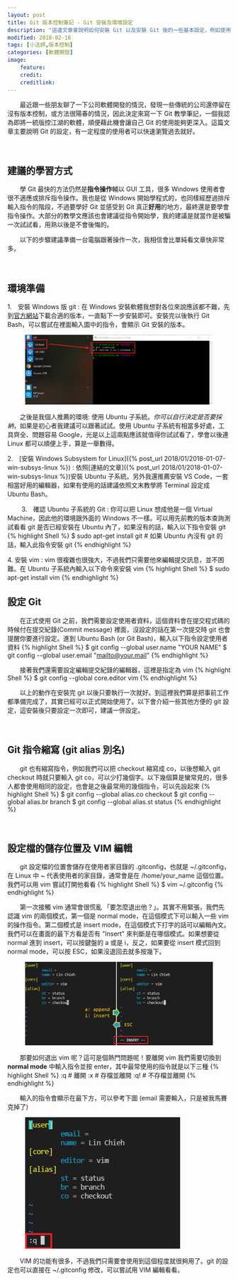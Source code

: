```yaml
---
layout: post
title: Git 版本控制筆記 - Git 安裝及環境設定
description: "這邊文章會說明如何安裝 Git 以及安裝 Git 後的一些基本設定，例如使用者資料，以及 commit message 的預設編輯器等等"
modified: 2018-02-18
tags: [小法師,版本控制]
categories: [軟體開發]
image:
    feature: 
    credit: 
    creditlink: 
---
```


　　最近跟一些朋友聊了一下公司軟體開發的情況，發現一些傳統的公司還停留在沒有版本控制，或方法很陽春的情況，因此決定來寫一下 Git 教學筆記，一個我認為即將一統版控江湖的軟體，順便藉此機會讓自己 Git 的使用能夠更深入。這篇文章主要說明 Git 的設定，有一定程度的使用者可以快速瀏覽過去就好。

<!--more-->　

## 建議的學習方式
　　學 Git 最快的方法仍然是**指令操作**輔以 GUI 工具，很多 Windows 使用者會很不適應或排斥指令操作。我也是從 Windows 開始學程式的，也同樣經歷過排斥輸入指令的階段，不過要學好 Git 並感受到 Git 真正**好用**的地方，最終還是要學會指令操作。大部分的教學文應該也會建議從指令開始學，我的建議是就當作是被騙一次試試看，用熟以後是不會後悔的。

　　以下的步驟建議準備一台電腦跟著操作一次，我相信會比單純看文章快非常多。

　

## 環境準備
1\.　安裝 Windows 版 git
:	在 Windows 安裝軟體我想對各位來說應該都不難，先到[官方網站](https://git-scm.com/download/win)下載合適的版本，一直點下一步安裝即可。安裝完以後執行 Git Bash，可以嘗試在裡面輸入圖中的指令，會顯示 Git 安裝的版本。
<figure class="center">
	<img src="/images/2018/02/git-bash.png" alt="">
</figure>

　　之後是我個人推薦的環境: 使用 Ubuntu 子系統。*你可以自行決定是否要採納*，如果是初心者我建議可以跟著試試。使用 Ubuntu 子系統有相當多好處，工具齊全、問題容易 Google，光是以上這兩點應該就值得你試試看了，學會以後連 Linux 都可以順便上手，算是一舉數得。

2\.　[安裝 Windows Subsystem for Linux]({% post_url 2018/01/2018-01-07-win-subsys-linux %})
:	依照[連結的文章]({% post_url 2018/01/2018-01-07-win-subsys-linux %})安裝 Ubuntu 子系統。另外我還推薦安裝 VS Code，一套相當好用的編輯器，如果有使用的話建議依照文末教學將 Terminal 設定成 Ubuntu Bash。

　　
3\.　確認 Ubuntu 子系統的 Git
:	你可以把 Linux 想成他是一個 Virtual Machine，因此他的環境跟外面的 Windows 不一樣。可以用先前教的版本查詢測試看看 git 是否已經安裝在 Ubuntu 內了，如果沒有的話，輸入以下指令安裝 git
{% highlight Shell %}
$ sudo apt-get install git # 如果 Ubuntu 內沒有 git 的話，輸入此指令安裝 git
{% endhighlight %}


4\. 安裝 vim
:	vim 很複雜也很強大，不過我們只需要他來編輯提交訊息，並不困難。在 Ubuntu 子系統內輸入以下命令來安裝 vim
{% highlight Shell %}
$ sudo apt-get install vim
{% endhighlight %}　　
　

## 設定 Git
　　在正式使用 Git 之前，我們需要設定使用者資料，這個資料會在提交程式碼的時候付在提交紀錄(Commit message) 裡面，沒設定的話在第一次提交時 git 也會提醒你要進行設定。進到 Ubuntu Bash (or Git Bash)，輸入以下指令設定使用者資料
{% highlight Shell %}
$ git config --global user.name "YOUR NAME"
$ git config --global user.email "mailto@your.mail"
{% endhighlight %}

　　接著我們還需要設定編輯提交紀錄的編輯器，這裡是指定為 vim
{% highlight Shell %}
$ git config --global core.editor vim
{% endhighlight %}

　　以上的動作在安裝完 git 以後只要執行一次就好。到這裡我們算是把事前工作都準備完成了，其實已經可以正式開始使用了。以下會介紹一些其他方便的 git 設定，這安裝後只要設定一次即可，建議一併設定。

　

## Git 指令縮寫 (git alias 別名)
　　git 也有縮寫指令，例如我們可以把 checkout 縮寫成 co，以後想輸入 git checkout 時就只要輸入 git co，可以少打幾個字。以下幾個算是蠻常見的，很多人都會使用相同的設定，也會是之後最常用的幾個指令，可以先設起來
{% highlight Shell %}
$ git config --global alias.co checkout
$ git config --global alias.br branch
$ git config --global alias.st status
{% endhighlight %}

　

## 設定檔的儲存位置及 VIM 編輯
　　git 設定檔的位置會儲存在使用者家目錄的 .gitconfig，也就是 ~/.gitconfig，在 Linux 中 ~ 代表使用者的家目錄，通常會是在 /home/your_name 這個位置。我們可以用 vim 嘗試打開他看看
{% highlight Shell %}
$ vim ~/.gitconfig
{% endhighlight %}

　　第一次接觸 vim 通常會很慌亂 「要怎麼退出他？」。其實不用緊張，我們先認識 vim 的兩個模式，第一個是 normal mode，在這個模式下可以輸入一些 vim 的操作指令。第二個模式是 insert mode，在這個模式下打字的話可以編輯內文。我們可以在畫面的最下方看是否有 "Insert" 來判斷是在哪個模式。如果想要從 normal 進到 insert，可以按鍵盤的 a 或是 i，反之，如果要從 insert 模式回到 normal mode，可以按 ESC，如果沒退回去就多按幾下。
<figure class="large center">
	<img src="/images/2018/02/vim-mode.png" alt="">
</figure>

　　那要如何退出 vim 呢？這可是個熱門問題呢！要離開 vim 我們需要切換到 **normal mode** 中輸入指令並按 enter，其中最常使用的指令就是以下三種
{% highlight Shell %}
:q		# 離開
:x		# 存檔並離開
:q!		# 不存檔並離開
{% endhighlight %}

　　輸入的指令會顯示在最下方，可以參考下圖 (email 需要輸入，只是被我馬賽克掉了)
<figure class="half center">
	<img src="/images/2018/02/vim-quit.png" alt="">
</figure>

　　VIM 的功能有很多，不過我們只需要會使用到這個程度就很夠用了。git 的設定也可以直接在 ~/.gitconfig 修改，可以嘗試用 VIM 編輯看看。